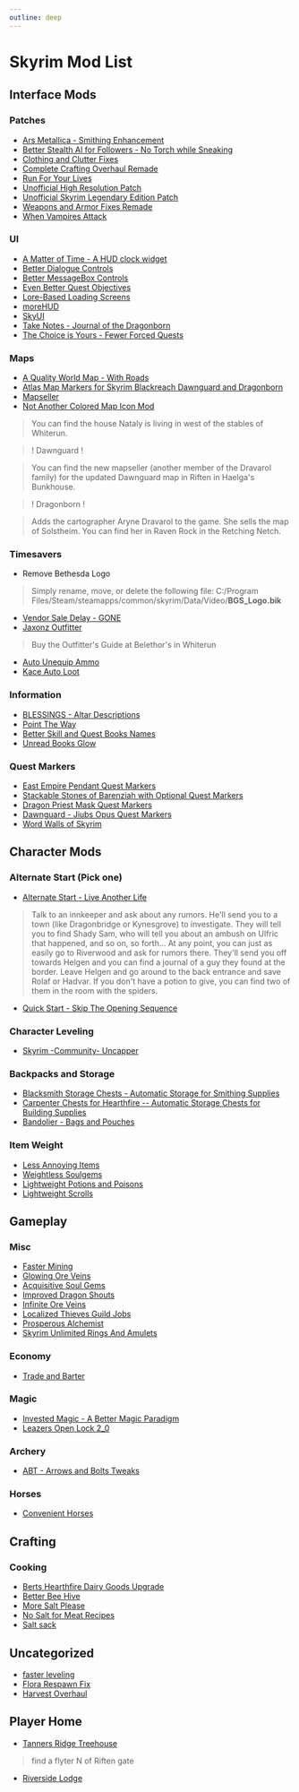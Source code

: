 ```yaml
---
outline: deep
---
```


# Skyrim Mod List

## Interface Mods

### Patches

- [Ars Metallica - Smithing Enhancement](http://www.nexusmods.com/skyrim/mods/16084/?)
- [Better Stealth AI for Followers - No Torch while Sneaking](http://www.nexusmods.com/skyrim/mods/16531/?)
- [Clothing and Clutter Fixes](http://www.nexusmods.com/skyrim/mods/43053/?)
- [Complete Crafting Overhaul Remade](http://www.nexusmods.com/skyrim/mods/49791/?)
- [Run For Your Lives](http://www.nexusmods.com/skyrim/mods/23906/?)
- [Unofficial High Resolution Patch](http://www.nexusmods.com/skyrim/mods/31255/?)
- [Unofficial Skyrim Legendary Edition Patch](http://www.nexusmods.com/skyrim/mods/71214/?)
- [Weapons and Armor Fixes Remade](http://www.nexusmods.com/skyrim/mods/34093/?)
- [When Vampires Attack](http://www.nexusmods.com/skyrim/mods/28235/?)

### UI

- [A Matter of Time - A HUD clock widget](http://www.nexusmods.com/skyrim/mods/44091)
- [Better Dialogue Controls](http://www.nexusmods.com/skyrim/mods/27371/?)
- [Better MessageBox Controls](http://www.nexusmods.com/skyrim/mods/28170/?)
- [Even Better Quest Objectives](http://www.nexusmods.com/skyrim/mods/32695/?)
- [Lore-Based Loading Screens](http://www.nexusmods.com/skyrim/mods/21265/?)
- [moreHUD](http://www.nexusmods.com/skyrim/mods/51956/?)
- [SkyUI](http://www.nexusmods.com/skyrim/mods/3863/?)
- [Take Notes - Journal of the Dragonborn](http://www.nexusmods.com/skyrim/mods/48375/?)
- [The Choice is Yours - Fewer Forced Quests](http://www.nexusmods.com/skyrim/mods/26359/?)

### Maps

- [A Quality World Map - With Roads](http://www.nexusmods.com/skyrim/mods/4929)
- [Atlas Map Markers for Skyrim Blackreach Dawnguard and Dragonborn](http://www.nexusmods.com/skyrim/mods/14976/?)
- [Mapseller](http://www.nexusmods.com/skyrim/mods/25158/?)
- [Not Another Colored Map Icon Mod](http://www.nexusmods.com/skyrim/mods/26822/?)

> You can find the house Nataly is living in west of the stables of Whiterun.

> ! Dawnguard !

> You can find the new mapseller (another member of the Dravarol family) for the updated Dawnguard map in Riften in Haelga's Bunkhouse.

> ! Dragonborn !

> Adds the cartographer Aryne Dravarol to the game. She sells the map of Solstheim. You can find her in Raven Rock in the Retching Netch.

### Timesavers

- Remove Bethesda Logo

> Simply rename, move, or delete the following file:
> C:/Program Files/Steam/steamapps/common/skyrim/Data/Video/**BGS_Logo.bik**

- [Vendor Sale Delay - GONE](http://www.nexusmods.com/skyrim/mods/34224)
- [Jaxonz Outfitter](http://www.nexusmods.com/skyrim/mods/24890/?)

> Buy the Outfitter's Guide at Belethor's in Whiterun

- [Auto Unequip Ammo](http://www.nexusmods.com/skyrim/mods/10753)
- [Kace Auto Loot](http://www.nexusmods.com/skyrim/mods/30408/?)

### Information

- [BLESSINGS - Altar Descriptions](http://www.nexusmods.com/skyrim/mods/16887/?)
- [Point The Way](http://www.nexusmods.com/skyrim/mods/33393/?)
- [Better Skill and Quest Books Names](http://www.nexusmods.com/skyrim/mods/10125/?)
- [Unread Books Glow](http://www.nexusmods.com/skyrim/mods/10012/?)

### Quest Markers

- [East Empire Pendant Quest Markers](http://www.nexusmods.com/skyrim/mods/69070/?)
- [Stackable Stones of Barenziah with Optional Quest Markers](http://www.nexusmods.com/skyrim/mods/49056/?)
- [Dragon Priest Mask Quest Markers](http://www.nexusmods.com/skyrim/mods/22647/?)
- [Dawnguard - Jiubs Opus Quest Markers](http://www.nexusmods.com/skyrim/mods/21809/?)
- [Word Walls of Skyrim](http://www.nexusmods.com/skyrim/mods/25440/?)

## Character Mods

### Alternate Start (Pick one)

- [Alternate Start - Live Another Life](http://www.nexusmods.com/skyrim/mods/9557/?)

> Talk to an innkeeper and ask about any rumors. He'll send you to a town (like Dragonbridge or Kynesgrove) to investigate. They will tell you to find Shady Sam, who will tell you about an ambush on Ulfric that happened, and so on, so forth...
> At any point, you can just as easily go to Riverwood and ask for rumors there. They'll send you off towards Helgen and you can find a journal of a guy they found at the border. Leave Helgen and go around to the back entrance and save Rolaf or Hadvar.
> If you don't have a potion to give, you can find two of them in the room with the spiders.

- [Quick Start - Skip The Opening Sequence](http://www.nexusmods.com/skyrim/mods/3325)

### Character Leveling

- [Skyrim -Community- Uncapper](http://www.nexusmods.com/skyrim/mods/1175/?)

### Backpacks and Storage

- [Blacksmith Storage Chests - Automatic Storage for Smithing Supplies](http://www.nexusmods.com/skyrim/mods/18021/?)
- [Carpenter Chests for Hearthfire -- Automatic Storage Chests for Building Supplies](http://www.nexusmods.com/skyrim/mods/26727/?)
- [Bandolier - Bags and Pouches](http://www.nexusmods.com/skyrim/mods/16438/?)

### Item Weight

- [Less Annoying Items](http://www.nexusmods.com/skyrim/mods/4949/?)
- [Weightless Soulgems](http://www.nexusmods.com/skyrim/mods/10483/?)
- [Lightweight Potions and Poisons](http://www.nexusmods.com/skyrim/mods/1036/?)
- [Lightweight Scrolls](http://www.nexusmods.com/skyrim/mods/26959/?)

## Gameplay

### Misc

- [Faster Mining](http://www.nexusmods.com/skyrim/mods/9465)
- [Glowing Ore Veins](http://www.nexusmods.com/skyrim/mods/193)
- [Acquisitive Soul Gems](http://www.nexusmods.com/skyrim/mods/65975/?)
- [Improved Dragon Shouts](http://www.nexusmods.com/skyrim/mods/14353/?)
- [Infinite Ore Veins](http://www.nexusmods.com/skyrim/mods/8505/?)
- [Localized Thieves Guild Jobs](http://www.nexusmods.com/skyrim/mods/14509/?)
- [Prosperous Alchemist](http://www.nexusmods.com/skyrim/mods/38634/?)
- [Skyrim Unlimited Rings And Amulets](http://www.nexusmods.com/skyrim/mods/6703/?)

### Economy

- [Trade and Barter](http://www.nexusmods.com/skyrim/mods/34612/?)

### Magic

- [Invested Magic - A Better Magic Paradigm](http://www.nexusmods.com/skyrim/mods/11397/?)
- [Leazers Open Lock 2_0](http://www.nexusmods.com/skyrim/mods/36897/?)

### Archery

- [ABT - Arrows and Bolts Tweaks](http://www.nexusmods.com/skyrim/mods/36897/?)

### Horses

- [Convenient Horses](http://www.nexusmods.com/skyrim/mods/14950/?)

## Crafting

### Cooking

- [Berts Hearthfire Dairy Goods Upgrade](http://www.nexusmods.com/skyrim/mods/25239/?)
- [Better Bee Hive](http://www.nexusmods.com/skyrim/mods/28392/?)
- [More Salt Please](http://www.nexusmods.com/skyrim/mods/13321/?)
- [No Salt for Meat Recipes](http://www.nexusmods.com/skyrim/mods/8906/?)
- [Salt sack](http://www.nexusmods.com/skyrim/mods/23948/?)

## Uncategorized

- [faster leveling](http://www.nexusmods.com/skyrim/mods/63828/?)
- [Flora Respawn Fix](http://www.nexusmods.com/skyrim/mods/31268/?)
- [Harvest Overhaul](http://www.nexusmods.com/skyrim/mods/16553/?)

## Player Home

- [Tanners Ridge Treehouse](http://www.nexusmods.com/skyrim/mods/38344/?)

> find a flyter N of Riften gate

- [Riverside Lodge](http://www.nexusmods.com/skyrim/mods/14308/?)
